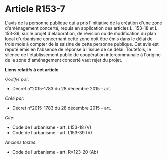 # Article R153-7

L'avis de la personne publique qui a pris l'initiative de la création d'une zone d'aménagement concerté, requis en
application des articles L. 153-18 et L. 153-39, sur le projet d'élaboration, de révision ou de modification du plan local
d'urbanisme concernant cette zone doit être émis dans le délai de trois mois à compter de la saisine de cette personne
publique. Cet avis est réputé émis en l'absence de réponse à l'issue de ce délai. Toutefois, le silence de l'établissement
public de coopération intercommunale à l'origine de la zone d'aménagement concerté vaut rejet du projet.

**Liens relatifs à cet article**

_Codifié par_:

  - Décret n°2015-1783 du 28 décembre 2015 - art.

_Créé par_:

  - Décret n°2015-1783 du 28 décembre 2015 - art.

_Cite_:

  - Code de l'urbanisme - art. L153-18 (V)
  - Code de l'urbanisme - art. L153-39 (V)

_Anciens textes_:

  - Code de l'urbanisme - art. R*123-20 (Ab)
